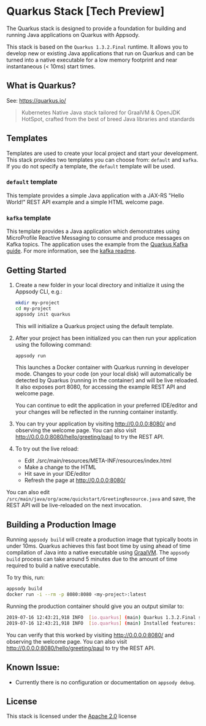 # Quarkus Stack [Tech Preview]

The Quarkus stack is designed to provide a foundation for building and running Java applications on Quarkus with Appsody.

This stack is based on the `Quarkus 1.3.2.Final` runtime. It allows you to develop new or existing Java applications that run on Quarkus and can be turned into a native executable for a low memory footprint and near instantaneous (< 10ms) start times.

## What is Quarkus?

See: https://quarkus.io/

> Kubernetes Native Java stack tailored for GraalVM & OpenJDK HotSpot, crafted from the best of breed Java libraries and standards

## Templates

Templates are used to create your local project and start your development. This stack provides two templates you can choose from: `default` and `kafka`. If you do not specify a template, the `default` template will be used.

### `default` template

This template provides a simple Java application with a JAX-RS "Hello World!" REST API example and a simple HTML welcome page.

### `kafka` template

This template provides a Java application which demonstrates using MicroProfile Reactive Messaging to consume and produce messages on Kafka topics. The application uses the example from the [Quarkus Kafka guide](https://quarkus.io/guides/kafka). For more information, see the [kafka readme](templates/kafka/README.md).

## Getting Started

1. Create a new folder in your local directory and initialize it using the Appsody CLI, e.g.:

    ```bash
    mkdir my-project
    cd my-project
    appsody init quarkus
    ```
    This will initialize a Quarkus project using the default template.

1. After your project has been initialized you can then run your application using the following command:

    ```bash
    appsody run
    ```

    This launches a Docker container with Quarkus running in developer mode. Changes to your code (on your local disk) will automatically be detected by Quarkus (running in the container) and will be live reloaded. It also exposes port 8080, for accessing the example REST API and welcome page.

    You can continue to edit the application in your preferred IDE/editor and your changes will be reflected in the running container instantly.

3. You can try your application by visiting http://0.0.0.0:8080/ and observing the welcome page. You can also visit http://0.0.0.0:8080/hello/greeting/paul to try the REST API.

4. To try out the live reload:

    - Edit ./src/main/resources/META-INF/resources/index.html
    - Make a change to the HTML
    - Hit save in your IDE/editor
    - Refresh the page at http://0.0.0.0:8080/

You can also edit `/src/main/java/org/acme/quickstart/GreetingResource.java` and save, the REST API will be live-reloaded on the next invocation.

## Building a Production Image
Running `appsody build` will create a production image that typically boots in under 10ms. Quarkus achieves this fast boot time by using ahead of time compilation of Java into a native executable using [GraalVM](https://www.graalvm.org/). The `appsody build` process can take around 5 minutes due to the amount of time required to build a native executable.

To try this, run:

```bash
appsody build
docker run -i --rm -p 8080:8080 <my-project>:latest
```

Running the production container should give you an output similar to:

```bash
2019-07-16 12:43:21,918 INFO  [io.quarkus] (main) Quarkus 1.3.2.Final started in 0.006s. Listening on: http://0.0.0.0:8080
2019-07-16 12:43:21,918 INFO  [io.quarkus] (main) Installed features: [cdi, resteasy]
```

You can verify that this worked by visiting http://0.0.0.0:8080/ and observing the welcome page. You can also visit http://0.0.0.0:8080/hello/greeting/paul to try the REST API.

## Known Issue:

- Currently there is no configuration or documentation on `appsody debug`.

## License

This stack is licensed under the [Apache 2.0](./image/LICENSE) license
